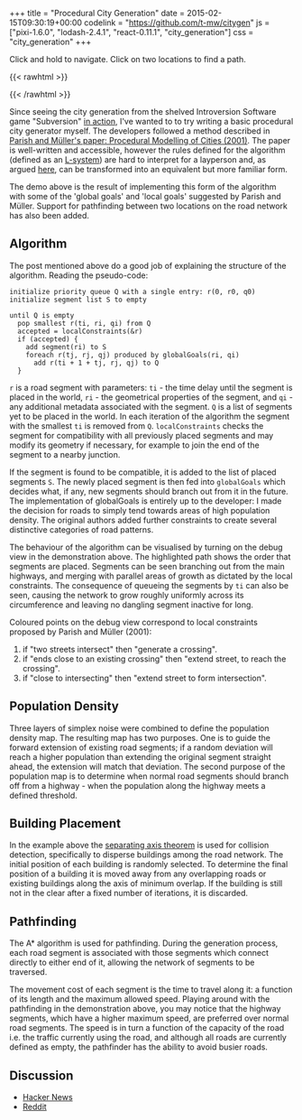 +++
title = "Procedural City Generation"
date = 2015-02-15T09:30:19+00:00
codelink = "https://github.com/t-mw/citygen"
js = ["pixi-1.6.0", "lodash-2.4.1", "react-0.11.1", "city_generation"]
css = "city_generation"
+++

Click and hold to navigate. Click on two locations to find a path.

{{< rawhtml >}}
<div id="pixiContainer" aria-label="JavaScript demo"></div>
{{< /rawhtml >}}

Since seeing the city generation from the shelved Introversion Software game "Subversion" [in action](https://www.youtube.com/watch?v=J30i0gABfS8), I've wanted to to try writing a basic procedural city generator myself. The developers followed a method described in [Parish and Müller's paper: Procedural Modelling of Cities (2001)](https://graphics.ethz.ch/Downloads/Publications/Papers/2001/p_Par01.pdf). The paper is well-written and accessible, however the rules defined for the algorithm (defined as an [L-system](https://en.wikipedia.org/wiki/L-system)) are hard to interpret for a layperson and, as argued [here](http://nothings.org/gamedev/l_systems.html), can be transformed into an equivalent but more familiar form.

The demo above is the result of implementing this form of the algorithm with some of the 'global goals' and 'local goals' suggested by Parish and Müller. Support for pathfinding between two locations on the road network has also been added.

## Algorithm

The post mentioned above do a good job of explaining the structure of the algorithm. Reading the pseudo-code:

```
initialize priority queue Q with a single entry: r(0, r0, q0)
initialize segment list S to empty

until Q is empty
  pop smallest r(ti, ri, qi) from Q
  accepted = localConstraints(&r)
  if (accepted) {
    add segment(ri) to S
    foreach r(tj, rj, qj) produced by globalGoals(ri, qi)
      add r(ti + 1 + tj, rj, qj) to Q
  }
```

`r` is a road segment with parameters: `ti` - the time delay until the segment is placed in the world, `ri` - the geometrical properties of the segment, and `qi` - any additional metadata associated with the segment. `Q` is a list of segments yet to be placed in the world. In each iteration of the algorithm the segment with the smallest `ti` is removed from `Q`. `localConstraints` checks the segment for compatibility with all previously placed segments and may modify its geometry if necessary, for example to join the end of the segment to a nearby junction.

If the segment is found to be compatible, it is added to the list of placed segments `S`. The newly placed segment is then fed into `globalGoals` which decides what, if any, new segments should branch out from it in the future. The implementation of globalGoals is entirely up to the developer: I made the decision for roads to simply tend towards areas of high population density. The original authors added further constraints to create several distinctive categories of road patterns.

The behaviour of the algorithm can be visualised by turning on the debug view in the demonstration above. The highlighted path shows the order that segments are placed. Segments can be seen branching out from the main highways, and merging with parallel areas of growth as dictated by the local constraints. The consequence of queueing the segments by `ti` can also be seen, causing the network to grow roughly uniformly across its circumference and leaving no dangling segment inactive for long.

Coloured points on the debug view correspond to local constraints proposed by Parish and Müller (2001):

1. if "two streets intersect" then "generate a crossing".
2. if "ends close to an existing crossing" then "extend street, to reach the crossing".
3. if "close to intersecting" then "extend street to form intersection".

## Population Density

Three layers of simplex noise were combined to define the population density map. The resulting map has two purposes. One is to guide the forward extension of existing road segments; if a random deviation will reach a higher population than extending the original segment straight ahead, the extension will match that deviation. The second purpose of the population map is to determine when normal road segments should branch off from a highway - when the population along the highway meets a defined threshold.

## Building Placement

In the example above the [separating axis theorem](http://www.metanetsoftware.com/technique/tutorialA.html#section2) is used for collision detection, specifically to disperse buildings among the road network. The initial position of each building is randomly selected. To determine the final position of a building it is moved away from any overlapping roads or existing buildings along the axis of minimum overlap. If the building is still not in the clear after a fixed number of iterations, it is discarded.

## Pathfinding

The A\* algorithm is used for pathfinding. During the generation process, each road segment is associated with those segments which connect directly to either end of it, allowing the network of segments to be traversed.

The movement cost of each segment is the time to travel along it: a function of its length and the maximum allowed speed. Playing around with the pathfinding in the demonstration above, you may notice that the highway segments, which have a higher maximum speed, are preferred over normal road segments. The speed is in turn a function of the capacity of the road i.e. the traffic currently using the road, and although all roads are currently defined as empty, the pathfinder has the ability to avoid busier roads.

## Discussion

- [Hacker News](https://news.ycombinator.com/item?id=9054290)
- [Reddit](https://www.reddit.com/r/programming/comments/2w0r8h/procedural_city_generation/)
